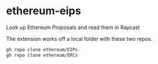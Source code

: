 # ethereum-eips

Look up Ethereum Proposals and read them in Raycast

The extension works off a local folder with these two repos.

```bash
gh repo clone ethereum/EIPs
gh repo clone ethereum/ERCs
```
